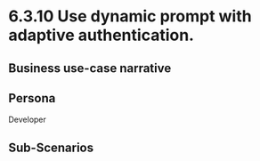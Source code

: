 # 6.3.10 Use dynamic prompt with adaptive authentication. 

## Business use-case narrative


## Persona
Developer

## Sub-Scenarios

